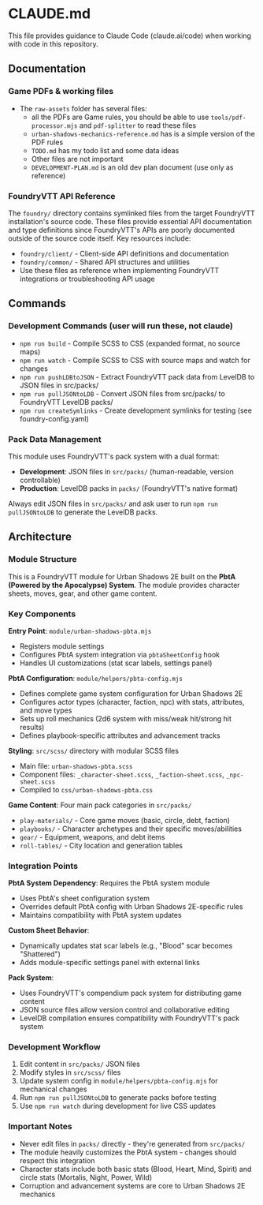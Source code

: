 # CLAUDE.md

This file provides guidance to Claude Code (claude.ai/code) when working with code in this repository.

## Documentation

### Game PDFs & working files
- The `raw-assets` folder has several files:
    - all the PDFs are Game rules, you should be able to use `tools/pdf-processor.mjs` and `pdf-splitter` to read these files
    - `urban-shadows-mechanics-reference.md` has is a simple version of the PDF rules
    - `TODO.md` has my todo list and some data ideas
    - Other files are not important
    - `DEVELOPMENT-PLAN.md` is an old dev plan document (use only as reference)

### FoundryVTT API Reference
The `foundry/` directory contains symlinked files from the target FoundryVTT installation's source code. These files provide essential API documentation and type definitions since FoundryVTT's APIs are poorly documented outside of the source code itself. Key resources include:
- `foundry/client/` - Client-side API definitions and documentation
- `foundry/common/` - Shared API structures and utilities
- Use these files as reference when implementing FoundryVTT integrations or troubleshooting API usage


## Commands

### Development Commands (user will run these, not claude)
- `npm run build` - Compile SCSS to CSS (expanded format, no source maps)
- `npm run watch` - Compile SCSS to CSS with source maps and watch for changes
- `npm run pushLDBtoJSON` - Extract FoundryVTT pack data from LevelDB to JSON files in src/packs/
- `npm run pullJSONtoLDB` - Convert JSON files from src/packs/ to FoundryVTT LevelDB packs/
- `npm run createSymlinks` - Create development symlinks for testing (see foundry-config.yaml)

### Pack Data Management
This module uses FoundryVTT's pack system with a dual format:
- **Development**: JSON files in `src/packs/` (human-readable, version controllable)
- **Production**: LevelDB packs in `packs/` (FoundryVTT's native format)

Always edit JSON files in `src/packs/` and ask user to run `npm run pullJSONtoLDB` to generate the LevelDB packs.

## Architecture

### Module Structure
This is a FoundryVTT module for Urban Shadows 2E built on the **PbtA (Powered by the Apocalypse) System**. The module provides character sheets, moves, gear, and other game content.

### Key Components

**Entry Point**: `module/urban-shadows-pbta.mjs`
- Registers module settings
- Configures PbtA system integration via `pbtaSheetConfig` hook
- Handles UI customizations (stat scar labels, settings panel)

**PbtA Configuration**: `module/helpers/pbta-config.mjs`
- Defines complete game system configuration for Urban Shadows 2E
- Configures actor types (character, faction, npc) with stats, attributes, and move types
- Sets up roll mechanics (2d6 system with miss/weak hit/strong hit results)
- Defines playbook-specific attributes and advancement tracks

**Styling**: `src/scss/` directory with modular SCSS files
- Main file: `urban-shadows-pbta.scss`
- Component files: `_character-sheet.scss`, `_faction-sheet.scss`, `_npc-sheet.scss`
- Compiled to `css/urban-shadows-pbta.css`

**Game Content**: Four main pack categories in `src/packs/`
- `play-materials/` - Core game moves (basic, circle, debt, faction)
- `playbooks/` - Character archetypes and their specific moves/abilities
- `gear/` - Equipment, weapons, and debt items
- `roll-tables/` - City location and generation tables

### Integration Points

**PbtA System Dependency**: Requires the PbtA system module
- Uses PbtA's sheet configuration system
- Overrides default PbtA config with Urban Shadows 2E-specific rules
- Maintains compatibility with PbtA system updates

**Custom Sheet Behavior**: 
- Dynamically updates stat scar labels (e.g., "Blood" scar becomes "Shattered")
- Adds module-specific settings panel with external links

**Pack System**: 
- Uses FoundryVTT's compendium pack system for distributing game content
- JSON source files allow version control and collaborative editing
- LevelDB compilation ensures compatibility with FoundryVTT's pack system

### Development Workflow
1. Edit content in `src/packs/` JSON files
2. Modify styles in `src/scss/` files
3. Update system config in `module/helpers/pbta-config.mjs` for mechanical changes
4. Run `npm run pullJSONtoLDB` to generate packs before testing
5. Use `npm run watch` during development for live CSS updates

### Important Notes
- Never edit files in `packs/` directly - they're generated from `src/packs/`
- The module heavily customizes the PbtA system - changes should respect this integration
- Character stats include both basic stats (Blood, Heart, Mind, Spirit) and circle stats (Mortalis, Night, Power, Wild)
- Corruption and advancement systems are core to Urban Shadows 2E mechanics